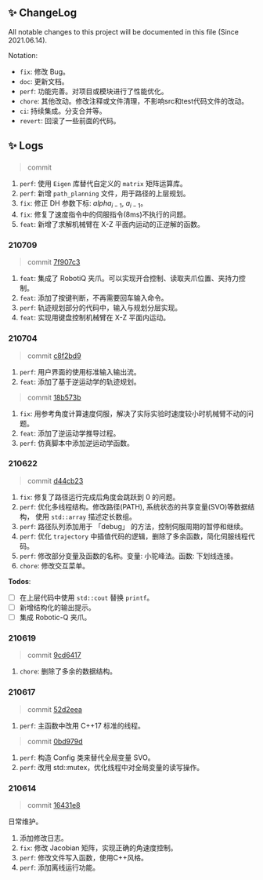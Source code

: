 ## ✨ ChangeLog
All notable changes to this project will be documented in this file (Since 2021.06.14).

Notation:
* `fix`: 修改 Bug。
* `doc`: 更新文档。
* `perf`: 功能完善。对项目或模块进行了性能优化。
* `chore`: 其他改动。修改注释或文件清理，不影响src和test代码文件的改动。
* `ci`: 持续集成。分支合并等。
* `revert`: 回滚了一些前面的代码。

<!-- The format is based on Keep a [Changelog](https://keepachangelog.com/en/1.0.0/). -->

## ✨ Logs
### 
> commit[](
)

1. `perf`: 使用 `Eigen` 库替代自定义的 `matrix` 矩阵运算库。
1. `perf`: 新增 `path_planning` 文件，用于路径的上层规划。
1. `fix`: 修正 DH 参数下标: $alpha_{i-1}$, $a_{i-1}$。
1. `fix`: 修复了速度指令中的伺服指令(8ms)不执行的问题。
1. `feat`: 新增了求解机械臂在 X-Z 平面内运动的正逆解的函数。


### 210709
> commit
[7f907c3](
https://github.com/lazyshawn/urController/commit/7f907c3c5a61bde9f6ae2ce623eead15ad1e9cef)

1. `feat`: 集成了 RobotiQ 夹爪。可以实现开合控制、读取夹爪位置、夹持力控制。
1. `feat`: 添加了按键判断，不再需要回车输入命令。
1. `perf`: 轨迹规划部分的代码中，输入与规划分层实现。
1. `feat`: 实现用键盘控制机械臂在 X-Z 平面内运动。

### 210704
> commit
[c8f2bd9](
https://github.com/lazyshawn/urController/commit/c8f2bd91e6fa93a2b79daf078d433399492fa1d3)

1. `perf`: 用户界面的使用标准输入输出流。
1. `feat`: 添加了基于逆运动学的轨迹规划。

> commit
[18b573b](
https://github.com/lazyshawn/urController/commit/18b573bdc0d25c13003c38560c4a1209f8cb187b)

1. `fix`: 用参考角度计算速度伺服，解决了实际实验时速度较小时机械臂不动的问题。
1. `feat`: 添加了逆运动学推导过程。
1. `perf`: 仿真脚本中添加逆运动学函数。

### 210622
> commit
[d44cb23](
https://github.com/lazyshawn/urController/commit/d44cb231d273717bc1dd01ee7cb33e45ddd82b60)

1. `fix`: 修复了路径运行完成后角度会跳跃到 0 的问题。
1. `perf`: 优化多线程结构。修改路径(PATH), 系统状态的共享变量(SVO)等数据结构，
使用 `std::array` 描述定长数组。
1. `perf`: 路径队列添加用于 「debug」 的方法，控制伺服周期的暂停和继续。
1. `perf`: 优化 `trajectory` 中插值代码的逻辑，删除了多余函数，简化伺服线程代码。
1. `perf`: 修改部分变量及函数的名称。变量: 小驼峰法。函数: 下划线连接。
1. `chore`: 修改交互菜单。

**Todos**:
* [ ] 在上层代码中使用 `std::cout` 替换 `printf`。
* [ ] 新增结构化的输出提示。
* [ ] 集成 Robotic-Q 夹爪。

### 210619
> commit
[9cd6417](
https://github.com/lazyshawn/urController/commit/9cd6417bd73d3e3f7da3dcd3176fc190c40845fa)

1. `chore`: 删除了多余的数据结构。

### 210617
> commit
[52d2eea](
https://github.com/lazyshawn/urController/commit/52d2eea5f37744a308ff5738d7bbc8db7ee1be41)

1. `perf`: 主函数中改用 C++17 标准的线程。

> commit
[0bd979d](
https://github.com/lazyshawn/urController/commit/0bd979d788751aaf8ec99529113fde5675558a27)

1. `perf`: 构造 Config 类来替代全局变量 SVO。
1. `perf`: 改用 std::mutex，优化线程中对全局变量的读写操作。


### 210614
> commit
[16431e8](
https://github.com/lazyshawn/urController/commit/16431e873d1005f81c0eae4becbccf485270a1b2)

日常维护。
1. 添加修改日志。
1. `fix`: 修改 Jacobian 矩阵，实现正确的角速度控制。
1. `perf`: 修改文件写入函数，使用C++风格。
1. `perf`: 添加离线运行功能。

